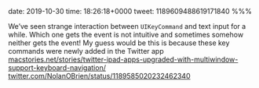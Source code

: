 date: 2019-10-30
time: 18:26:18+0000
tweet: 1189609488619171840
%%%

We’ve seen strange interaction between `UIKeyCommand` and text input for a while. Which one gets the event is not intuitive and sometimes somehow neither gets the event! My guess would be this is because these key commands were newly added in the Twitter app [macstories.net/stories/twitter-ipad-apps-upgraded-with-multiwindow-support-keyboard-navigation/](https://www.macstories.net/stories/twitter-ipad-apps-upgraded-with-multiwindow-support-keyboard-navigation/) [twitter.com/NolanOBrien/status/1189585020232462340](https://twitter.com/NolanOBrien/status/1189585020232462340)
